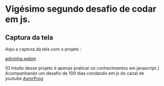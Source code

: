 # Vigésimo segundo desafio de codar em js.

## Captura da tela
Aqui a captura da tela com o projeto :

[adivinha.webm](https://github.com/77971904/-Desafio-de-codar-em-javascript22/assets/108705247/edf1476a-a8d8-49f7-a4e2-4762ecae8f73)

(O intuito desse projeto é apenas praticar os conhecimentos em javascript.)
Acompanhando um desafio de 100 dias condando em js do canal de youtube <a href="youtube.com/channel/UCJqXkOwrq7uBn-sn_Fvce9Q?sub_confirmation=1">AsmrProg</a>
